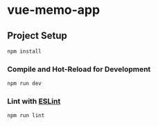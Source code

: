 # vue-memo-app

## Project Setup

```sh
npm install
```

### Compile and Hot-Reload for Development

```sh
npm run dev
```

### Lint with [ESLint](https://eslint.org/)

```sh
npm run lint
```
